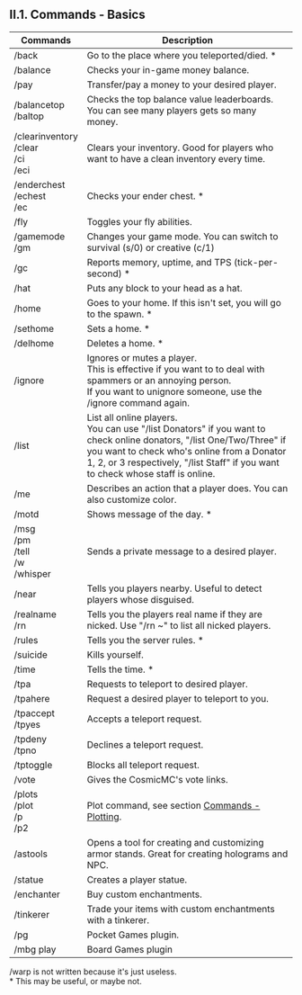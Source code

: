 <h2>II.1. Commands - Basics</h2>

| Commands | Description |
| --- | --- |
| /back | Go to the place where you teleported/died. *
| /balance | Checks your in-game money balance.
| /pay | Transfer/pay a money to your desired player.
| /balancetop<br>/baltop | Checks the top balance value leaderboards. You can see many players gets so many money.
| /clearinventory<br>/clear<br>/ci<br>/eci | Clears your inventory. Good for players who want to have a clean inventory every time.
| /enderchest<br>/echest<br>/ec | Checks your ender chest. *
| /fly | Toggles your fly abilities.
| /gamemode<br>/gm | Changes your game mode. You can switch to survival (s/0) or creative (c/1)
| /gc | Reports memory, uptime, and TPS (tick-per-second) *
| /hat | Puts any block to your head as a hat.
| /home | Goes to your home. If this isn't set, you will go to the spawn. *
| /sethome | Sets a home. *
| /delhome | Deletes a home. *
| /ignore | Ignores or mutes a player. <br> This is effective if you want to to deal with spammers or an annoying person. <br>If you want to unignore someone, use the /ignore command again.
| /list | List all online players. <br>You can use "/list Donators" if you want to check online donators, "/list One/Two/Three" if you want to check who's online from a Donator 1, 2, or 3 respectively, "/list Staff" if you want to check whose staff is online.
| /me | Describes an action that a player does. You can also customize color.
| /motd | Shows message of the day. *
| /msg<br>/pm<br>/tell<br>/w<br>/whisper | Sends a private message to a desired player.
| /near | Tells you players nearby. Useful to detect players whose disguised.
| /realname<br>/rn | Tells you the players real name if they are nicked. Use "/rn ~" to list all nicked players.
| /rules | Tells you the server rules. *
| /suicide | Kills yourself.
| /time | Tells the time. *
| /tpa | Requests to teleport to desired player.
| /tpahere | Request a desired player to teleport to you.
| /tpaccept<br>/tpyes | Accepts a teleport request.
| /tpdeny<br>/tpno | Declines a teleport request.
| /tptoggle | Blocks all teleport request.
| /vote | Gives the CosmicMC's vote links.
| /plots<br>/plot<br>/p<br>/p2 | Plot command, see section [Commands - Plotting](plotting.md).
| /astools | Opens a tool for creating and customizing armor stands. Great for creating holograms and NPC.
| /statue | Creates a player statue. |
| /enchanter | Buy custom enchantments. |
| /tinkerer | Trade your items with custom enchantments with a tinkerer. |
| /pg | Pocket Games plugin. |
| /mbg play | Board Games plugin | command. |


/warp is not written because it's just useless.  
\* This may be useful, or maybe not.
